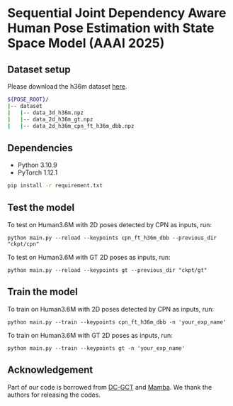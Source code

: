 # Sequential Joint Dependency Aware Human Pose Estimation with State Space Model (AAAI 2025)

## Dataset setup
Please download the h36m dataset [here](https://drive.google.com/drive/folders/1gNs5PrcaZ6gar7IiNZPNh39T7y6aPY3g). 

```bash
${POSE_ROOT}/
|-- dataset
|   |-- data_3d_h36m.npz
|   |-- data_2d_h36m_gt.npz
|   |-- data_2d_h36m_cpn_ft_h36m_dbb.npz
```

## Dependencies

- Python 3.10.9 
- PyTorch 1.12.1

```sh
pip install -r requirement.txt
```

## Test the model
To test on Human3.6M with 2D poses detected by CPN as inputs, run:

```
python main.py --reload --keypoints cpn_ft_h36m_dbb --previous_dir "ckpt/cpn" 
```
To test on Human3.6M with GT 2D poses as inputs, run:

```
python main.py --reload --keypoints gt --previous_dir "ckpt/gt" 
```

## Train the model
To train on Human3.6M with 2D poses detected by CPN as inputs, run:

```
python main.py --train --keypoints cpn_ft_h36m_dbb -n 'your_exp_name'
```
To train on Human3.6M with GT 2D poses as inputs, run:

```
python main.py --train --keypoints gt -n 'your_exp_name'
```

## Acknowledgement
Part of our code is borrowed from [DC-GCT](https://github.com/KHB1698/DC-GCT) and [Mamba](https://github.com/state-spaces/mamba). We thank the authors for releasing the codes.
